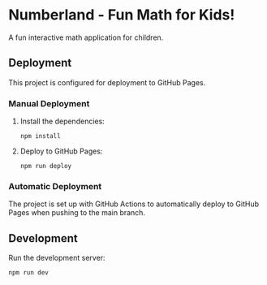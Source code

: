 # Numberland - Fun Math for Kids!

A fun interactive math application for children.

## Deployment

This project is configured for deployment to GitHub Pages.

### Manual Deployment

1. Install the dependencies:
   ```
   npm install
   ```

2. Deploy to GitHub Pages:
   ```
   npm run deploy
   ```

### Automatic Deployment

The project is set up with GitHub Actions to automatically deploy to GitHub Pages when pushing to the main branch.

## Development

Run the development server:
```
npm run dev
```
